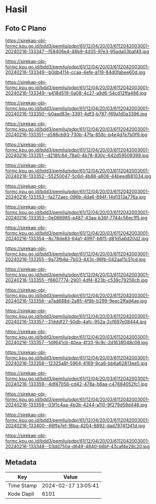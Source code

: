 # Hasil

## Foto C Plano

https://sirekap-obj-formc.kpu.go.id/bdd3/pemilu/pdpr/61/12/04/20/03/6112042003001-20240216-133347--f58406e4-48b9-4d35-97e3-95ada03baf49.jpg

https://sirekap-obj-formc.kpu.go.id/bdd3/pemilu/pdpr/61/12/04/20/03/6112042003001-20240216-133349--b0db4114-ccaa-4efe-a119-84d0fabee60d.jpg

https://sirekap-obj-formc.kpu.go.id/bdd3/pemilu/pdpr/61/12/04/20/03/6112042003001-20240216-133349--e418d519-0a08-4c27-a9d6-54cd12ffa486.jpg

https://sirekap-obj-formc.kpu.go.id/bdd3/pemilu/pdpr/61/12/04/20/03/6112042003001-20240216-133350--b0aad83e-3391-4df3-b787-f69a1d0a3396.jpg

https://sirekap-obj-formc.kpu.go.id/bdd3/pemilu/pdpr/61/12/04/20/03/6112042003001-20240216-133351--e588cb93-730b-47fa-858c-b4e4d7e7b0f9.jpg

https://sirekap-obj-formc.kpu.go.id/bdd3/pemilu/pdpr/61/12/04/20/03/6112042003001-20240216-133351--d218fc84-78a0-4b78-830c-642d59509399.jpg

https://sirekap-obj-formc.kpu.go.id/bdd3/pemilu/pdpr/61/12/04/20/03/6112042003001-20240216-133352--55250047-5c6d-4b88-a606-44beed681034.jpg

https://sirekap-obj-formc.kpu.go.id/bdd3/pemilu/pdpr/61/12/04/20/03/6112042003001-20240216-133353--fa272aec-096b-4da6-894f-14d1313a776a.jpg

https://sirekap-obj-formc.kpu.go.id/bdd3/pemilu/pdpr/61/12/04/20/03/6112042003001-20240216-133353--0e066985-e487-43aa-b36f-7744c56ec1f5.jpg

https://sirekap-obj-formc.kpu.go.id/bdd3/pemilu/pdpr/61/12/04/20/03/6112042003001-20240216-133354--8c78de83-64a1-4997-b6f5-d81d5a6d20d2.jpg

https://sirekap-obj-formc.kpu.go.id/bdd3/pemilu/pdpr/61/12/04/20/03/6112042003001-20240216-133355--9a73fb8a-7b03-443c-96fb-042aa11c51cd.jpg

https://sirekap-obj-formc.kpu.go.id/bdd3/pemilu/pdpr/61/12/04/20/03/6112042003001-20240216-133355--f6607774-2901-4df4-823b-c539c79256cb.jpg

https://sirekap-obj-formc.kpu.go.id/bdd3/pemilu/pdpr/61/12/04/20/03/6112042003001-20240216-133356--a7ad688d-2a85-4f9b-b299-9eec2ffad4ae.jpg

https://sirekap-obj-formc.kpu.go.id/bdd3/pemilu/pdpr/61/12/04/20/03/6112042003001-20240216-133357--31dddf27-50db-4afc-952a-2cf697e08444.jpg

https://sirekap-obj-formc.kpu.go.id/bdd3/pemilu/pdpr/61/12/04/20/03/6112042003001-20240216-133357--1d9641cb-40ea-4f33-9c9c-2d1638048c08.jpg

https://sirekap-obj-formc.kpu.go.id/bdd3/pemilu/pdpr/61/12/04/20/03/6112042003001-20240216-133358--12325a8f-5964-4169-9ca6-bb6a62813ee5.jpg

https://sirekap-obj-formc.kpu.go.id/bdd3/pemilu/pdpr/61/12/04/20/03/6112042003001-20240216-133359--4df47056-cd42-478a-b6aa-c47684052fc1.jpg

https://sirekap-obj-formc.kpu.go.id/bdd3/pemilu/pdpr/61/12/04/20/03/6112042003001-20240216-133359--03f1c4aa-4b3b-4244-a110-9f279d59d446.jpg

https://sirekap-obj-formc.kpu.go.id/bdd3/pemilu/pdpr/61/12/04/20/03/6112042003001-20240216-133400--66ffa7ef-18ba-4204-8892-dad78741341d.jpg

https://sirekap-obj-formc.kpu.go.id/bdd3/pemilu/pdpr/61/12/04/20/03/6112042003001-20240216-133348--03dd750a-d649-4840-b6bf-43caf4e28c20.jpg


## Metadata

| Key        | Value               |
| ---------- | ------------------- |
| Time Stamp | 2024-02-17 13:05:41 |
| Kode Dapil | 6101                |



